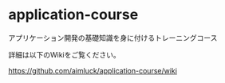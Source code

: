 application-course
=============

アプリケーション開発の基礎知識を身に付けるトレーニングコース

詳細は以下のWikiをご覧ください。

https://github.com/aimluck/application-course/wiki




